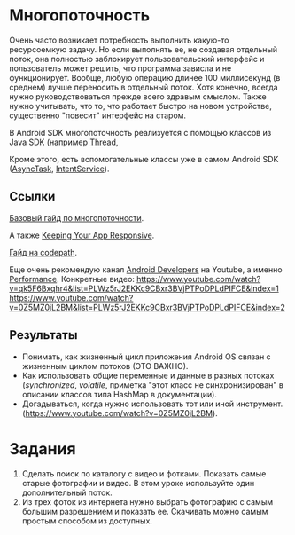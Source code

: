 # Многопоточность
Очень часто возникает потребность выполнить какую-то ресурсоемкую задачу. 
Но если выполнять ее, не создавая отдельный поток, она полностью заблокирует пользовательский интерфейс и пользователь может решить, что программа зависла и не функционирует.
Вообще, любую операцию длинее 100 миллисекунд (в среднем) лучше переносить в отдельный поток. Хотя конечно, всегда нужно руководствоваться прежде всего здравым смыслом.
Также нужно учитывать, что то, что работает быстро на новом устройстве, существенно "повесит" интерфейс на старом. 

В Android SDK многопоточность реализуется с помощью классов из Java SDK
(например [Thread](https://developer.android.com/reference/java/lang/Thread.html), 

Кроме этого, есть вспомогательные классы уже в самом Android SDK ([AsyncTask](https://developer.android.com/reference/android/os/AsyncTask.html), 
[IntentService](https://developer.android.com/reference/android/app/IntentService.html)).

## Ссылки
[Базовый гайд по многопоточности](https://developer.android.com/training/multiple-threads/index.html).

А также [Keeping Your App Responsive](https://developer.android.com/training/articles/perf-anr.html).

[Гайд на codepath](https://github.com/codepath/android_guides/wiki/Managing-Threads-and-Custom-Services).

Еще очень рекомендую канал [Android Developers](https://www.youtube.com/channel/UCVHFbqXqoYvEWM1Ddxl0QDg) на Youtube, а именно [Performance](https://www.youtube.com/playlist?list=PLWz5rJ2EKKc9CBxr3BVjPTPoDPLdPIFCE).
Конкретные видео:
https://www.youtube.com/watch?v=qk5F6Bxqhr4&list=PLWz5rJ2EKKc9CBxr3BVjPTPoDPLdPIFCE&index=1
https://www.youtube.com/watch?v=0Z5MZ0jL2BM&list=PLWz5rJ2EKKc9CBxr3BVjPTPoDPLdPIFCE&index=2

## Результаты
* Понимать, как жизненный цикл приложения Android OS связан с жизненным циклом потоков (ЭТО ВАЖНО).
* Как использовать общие переменные и данные в разных потоках (*synchronized*, *volatile*, приметка "этот класс не синхронизирован" в описании классов типа HashMap в документации).
* Догадываться, когда нужно использовать тот или иной инструмент. (https://www.youtube.com/watch?v=0Z5MZ0jL2BM).

# Задания
1. Сделать поиск по каталогу с видео и фотками. Показать самые старые фотографии и видео. В этом уроке используйте один дополнительный поток. 
2. Из трех фоток из интернета нужно выбрать фотографию с самым большим разрешением и показать ее. Скачивать можно самым простым способом из доступных.
